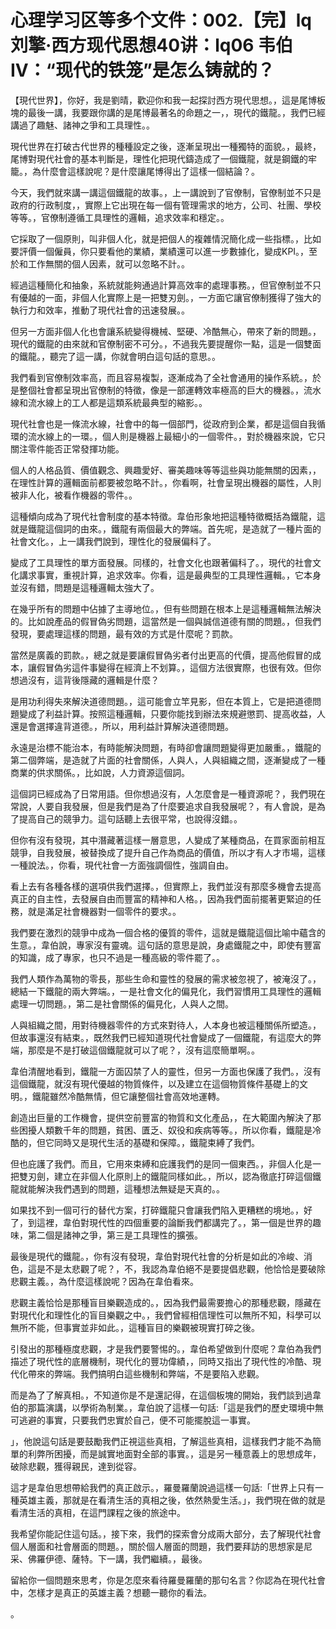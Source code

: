 # 心理学习区等多个文件：002.【完】lq刘擎·西方现代思想40讲：lq06 韦伯IV：“现代的铁笼”是怎么铸就的？

【現代世界】，你好，我是劉晴，歡迎你和我一起探討西方現代思想。，這是尾博板塊的最後一講，我要跟你講的是尾博最著名的命題之一，，現代的鐵龍。，我們已經講過了趣魅、諸神之爭和工具理性。。

現代世界在打破古代世界的種種設定之後，逐漸呈現出一種獨特的面貌。，最終，尾博對現代社會的基本判斷是，理性化把現代鑄造成了一個鐵龍，就是鋼鐵的牢籠。，為什麼會這樣說呢？是什麼讓尾博得出了這樣一個結論？。

今天，我們就來講一講這個鐵龍的故事。，上一講說到了官僚制，官僚制並不只是政府的行政制度，，實際上它出現在每一個有管理需求的地方，公司、社團、學校等等。，官僚制遵循工具理性的邏輯，追求效率和穩定。。

它採取了一個原則，叫非個人化，就是把個人的複雜情況簡化成一些指標。，比如要評價一個僱員，你只要看他的業績，業績還可以進一步數據化，變成KPI。，至於和工作無關的個人因素，就可以忽略不計。。

經過這種簡化和抽象，系統就能夠通過計算高效率的處理事務。，但官僚制並不只有優越的一面，非個人化實際上是一把雙刃劍。，一方面它讓官僚制獲得了強大的執行力和效率，推動了現代社會的迅速發展。。

但另一方面非個人化也會讓系統變得機械、堅硬、冷酷無心，帶來了新的問題。，現代的鐵龍的由來就和官僚制密不可分。，不過我先要提醒你一點，這是一個雙面的鐵龍。，聽完了這一講，你就會明白這句話的意思。。

我們看到官僚制效率高，而且容易複製，逐漸成為了全社會通用的操作系統。，於是整個社會都呈現出官僚制的特徵，像是一部運轉效率極高的巨大的機器。，流水線和流水線上的工人都是這類系統最典型的縮影。。

現代社會也是一條流水線，社會中的每一個部門，從政府到企業，都是這個自我循環的流水線上的一環。，個人則是機器上最細小的一個零件。，對於機器來說，它只關注零件能否正常發揮功能。

個人的人格品質、價值觀念、興趣愛好、審美趣味等等這些與功能無關的因素，，在理性計算的邏輯面前都要被忽略不計。，你看啊，社會呈現出機器的屬性，人則被非人化，被看作機器的零件。。

這種傾向成為了現代社會制度的基本特徵。韋伯形象地把這種特徵概括為鐵龍，這就是鐵龍這個詞的由來。，鐵龍有兩個最大的弊端。首先呢，是造就了一種片面的社會文化。，上一講我們說到，理性化的發展偏科了。

變成了工具理性的單方面發展。同樣的，社會文化也跟著偏科了。，現代的社會文化講求事實，重視計算，追求效率。你看，這是最典型的工具理性邏輯。，它本身並沒有錯，問題是這種邏輯太強大了。

在幾乎所有的問題中佔據了主導地位。，但有些問題在根本上是這種邏輯無法解決的。比如說產品的假冒偽劣問題，這當然是一個與誠信道德有關的問題。，但我們發現，要處理這樣的問題，最有效的方式是什麼呢？罰款。

當然是廣義的罰款。，總之就是要讓假冒偽劣者付出更高的代價，提高他假冒的成本，讓假冒偽劣這件事變得在經濟上不划算。，這個方法很實際，也很有效。但你想過沒有，這背後隱藏的邏輯是什麼？

是用功利得失來解決道德問題。，這可能會立竿見影，但在本質上，它是把道德問題變成了利益計算。按照這種邏輯，只要你能找到辦法來規避懲罰、提高收益，人還是會選擇違背道德。，所以，用利益計算解決道德問題。

永遠是治標不能治本，有時能解決問題，有時卻會讓問題變得更加嚴重。，鐵龍的第二個弊端，是造就了片面的社會關係，人與人，人與組織之間，逐漸變成了一種商業的供求關係。，比如說，人力資源這個詞。

這個詞已經成為了日常用語。但你想過沒有，人怎麼會是一種資源呢？，我們現在常說，人要自我發展，但是我們是為了什麼要追求自我發展呢？，有人會說，是為了提高自己的競爭力。這句話聽上去很平常，也說得沒錯。。

但你有沒有發現，其中潛藏著這樣一層意思，人變成了某種商品，在買家面前相互競爭，自我發展，被替換成了提升自己作為商品的價值，所以才有人才市場，這樣一種說法。，你看，現代社會一方面強調個性，強調自由。

看上去有各種各樣的選項供我們選擇。，但實際上，我們並沒有那麼多機會去提高真正的自主性，去發展自由而豐富的精神和人格。，因為我們面前擺著更緊迫的任務，就是滿足社會機器對一個零件的要求。。

我們要在激烈的競爭中成為一個合格的優質的零件，這就是鐵龍這個比喻中蘊含的生意。，韋伯說，專家沒有靈魂。這句話的意思是說，身處鐵龍之中，即使有豐富的知識，成了專家，也只不過是一種高級的零件罷了。。

我們人類作為萬物的零長，那些生命和靈性的發展的需求被忽視了，被淹沒了。，總結一下鐵龍的兩大弊端。，一是社會文化的偏見化，我們習慣用工具理性的邏輯處理一切問題。，第二是社會關係的偏見化，人與人之間。

人與組織之間，用對待機器零件的方式來對待人，人本身也被這種關係所塑造。，但故事還沒有結束。，既然我們已經知道現代社會變成了一個鐵龍，有這麼大的弊端，那麼是不是打破這個鐵龍就可以了呢？，沒有這麼簡單啊。。

韋伯清醒地看到，鐵龍一方面囚禁了人的靈性，但另一方面也保護了我們。，沒有這個鐵龍，就沒有現代優越的物質條件，以及建立在這個物質條件基礎上的文明。，鐵龍雖然冷酷無情，但它讓整個社會高效地運轉。

創造出巨量的工作機會，提供空前豐富的物質和文化產品，，在大範圍內解決了那些困擾人類數千年的問題，貧困、匱乏、奴役和疾病等等。，所以你看，鐵龍是冷酷的，但它同時又是現代生活的基礎和保障。，鐵龍束縛了我們。

但也庇護了我們。而且，它用來束縛和庇護我們的是同一個東西。，非個人化是一把雙刃劍，建立在非個人化原則上的鐵龍同樣如此。，所以，認為徹底打碎這個鐵龍就能解決我們遇到的問題，這種想法無疑是天真的。。

如果找不到一個可行的替代方案，打碎鐵龍只會讓我們陷入更糟糕的境地。，好了，到這裡，韋伯對現代性的四個重要的論斷我們都講完了。，第一個是世界的趣味，第二個是諸神之爭，第三是工具理性的擴張。

最後是現代的鐵龍。，你有沒有發現，韋伯對現代社會的分析是如此的冷峻、消色，這是不是太悲觀了呢？，不，我認為韋伯絕不是要提倡悲觀，他恰恰是要破除悲觀主義。，為什麼這樣說呢？因為在韋伯看來。

悲觀主義恰恰是那種盲目樂觀造成的。，因為我們最需要擔心的那種悲觀，隱藏在對現代化和理性化的盲目樂觀之中。，我們曾經相信理性可以無所不知，科學可以無所不能，但事實並非如此。，這種盲目的樂觀被現實打碎之後。

引發出的那種極度悲觀，才是我們要警惕的。，韋伯希望做到什麼呢？韋伯為我們描述了現代性的底層機制，現代化的豐功偉績，，同時又指出了現代性的冷酷、現代化帶來的弊端。我們搞明白這些機制和弊端，不是要陷入悲觀。

而是為了了解真相。，不知道你是不是還記得，在這個板塊的開始，我們談到過韋伯的那篇演講，以學術為制業。，韋伯說了這樣一句話:「這是我們的歷史環境中無可逃避的事實，只要我們忠實於自己，便不可能擺脫這一事實。

」，他說這句話是要鼓勵我們正視這些真相，了解這些真相，這樣我們才能不為簡單的利弊所困擾，而是誠實地面對全部的事實。，這是另一種意義上的思想成年，破除悲觀，獲得親民，達到從容。

這才是韋伯思想帶給我們的真正啟示。，羅曼羅蘭說過這樣一句話:「世界上只有一種英雄主義，那就是在看清生活的真相之後，依然熱愛生活。」，我們現在做的就是看清生活的真相，在這門課程之後的旅途中。

我希望你能記住這句話。，接下來，我們的探索會分成兩大部分，去了解現代社會個人層面和社會層面的問題。，關於個人層面的問題，我們要拜訪的思想家是尼采、佛羅伊德、薩特。下一講，我們繼續。，最後。

留給你一個問題來思考，你是怎麼來看待羅曼羅蘭的那句名言？你認為在現代社會中，怎樣才是真正的英雄主義？想聽一聽你的看法。

。